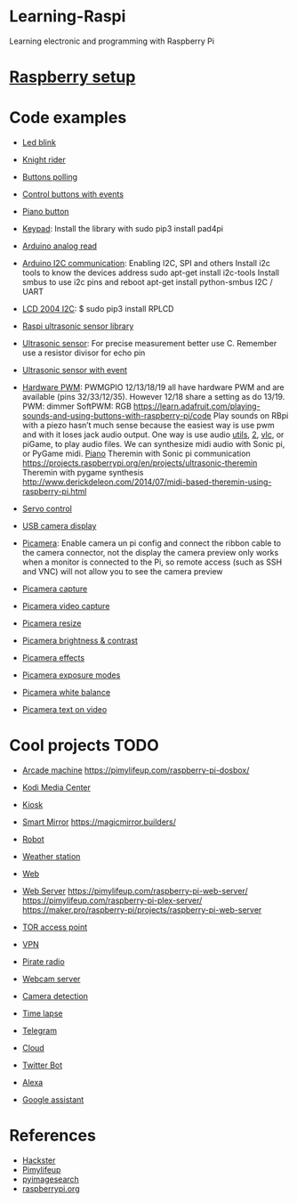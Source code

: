 # Learning-Raspi
Learning electronic and programming with Raspberry Pi

# [Raspberry setup](https://github.com/JaledMC/Learning-Raspi/wiki/Raspberry-setup)

# Code examples
* [Led blink](https://github.com/JaledMC/Learning-Raspi/blob/master/Examples/blinkLed.py)
* [Knight rider](https://github.com/JaledMC/Learning-Raspi/blob/master/Examples/knight%20rider.py)
* [Buttons polling](https://github.com/JaledMC/Learning-Raspi/blob/master/Examples/button%20polling.py)
* [Control buttons with events](https://github.com/JaledMC/Learning-Raspi/blob/master/Examples/interruptions%20buttons.py)
* [Piano button](https://github.com/JaledMC/Learning-Raspi/blob/master/Examples/piano%20audio%20files.py)
* [Keypad](https://github.com/JaledMC/Learning-Raspi/blob/master/Examples/keypad.py): Install the library with sudo pip3 install pad4pi

* [Arduino analog read](https://github.com/JaledMC/Learning-Raspi/blob/master/Examples/arduino%20analog%20read.py)
* [Arduino I2C communication](https://github.com/JaledMC/Learning-Raspi/blob/master/Examples/arduino%20I2C%20comm.py):
Enabling I2C, SPI and others
Install i2c tools to know the devices address
sudo apt-get install i2c-tools
        Install smbus to use i2c pins and reboot
apt-get install python-smbus
        I2C / UART
* [LCD 2004 I2C](https://github.com/JaledMC/Learning-Raspi/blob/master/Examples/LCD%202004%20I2C.py): $ sudo pip3 install RPLCD

* [Raspi ultrasonic sensor library](https://github.com/JaledMC/Learning-Raspi/blob/master/Examples/ultrasonic%20simple.py)
* [Ultrasonic sensor](https://github.com/JaledMC/Learning-Raspi/blob/master/Examples/Ultrasonic%20sensor.py): For precise measurement better use C. Remember use a resistor divisor for echo pin
* [Ultrasonic sensor with event](https://github.com/JaledMC/Learning-Raspi/blob/master/Examples/Ultrasonic%20with%20event.py)

* [Hardware PWM](https://github.com/JaledMC/Learning-Raspi/blob/master/Examples/hardware%20pwm.py): PWMGPIO 12/13/18/19 all have hardware PWM and are available (pins 32/33/12/35). However 12/18 share a setting as do 13/19.
    PWM: dimmer
    SoftPWM: RGB
https://learn.adafruit.com/playing-sounds-and-using-buttons-with-raspberry-pi/code
Play sounds on RBpi with a piezo hasn’t much sense because the easiest way is use pwm and with it loses jack audio output. One way is use audio [utils](https://raspberrypi-aa.github.io/session3/audio.html), [2](https://www.olivieraubert.net/vlc/python-ctypes/), [vlc](https://www.instructables.com/id/The-Raspberry-Pi-Arduino-Connection/), or piGame, to play audio files. We can synthesize midi audio with Sonic pi, or PyGame midi.
    [Piano](https://projects.raspberrypi.org/en/projects/gpio-music-box)
Theremin with Sonic pi communication
https://projects.raspberrypi.org/en/projects/ultrasonic-theremin
Theremin with pygame synthesis
http://www.derickdeleon.com/2014/07/midi-based-theremin-using-raspberry-pi.html

* [Servo control](https://github.com/JaledMC/Learning-Raspi/blob/master/Examples/servo%20control.py)

* [USB camera display](https://github.com/JaledMC/Learning-Raspi/blob/master/Examples/camera_usb.py)
* [Picamera](https://github.com/JaledMC/Learning-Raspi/blob/master/Examples/camera.py):     Enable camera un pi config and connect the ribbon cable to the camera connector, not the display
    the camera preview only works when a monitor is connected to the Pi, so remote access (such as SSH and VNC) will not allow you to see the camera preview
* [Picamera capture](https://github.com/JaledMC/Learning-Raspi/blob/master/Examples/image%20capture.py)
* [Picamera video capture](https://github.com/JaledMC/Learning-Raspi/blob/master/Examples/video%20recording.py)
* [Picamera resize](https://github.com/JaledMC/Learning-Raspi/blob/master/Examples/picamera%20resize.py)
* [Picamera brightness & contrast](https://github.com/JaledMC/Learning-Raspi/blob/master/Examples/brightness%20%26%20contrast.py)
* [Picamera effects](https://github.com/JaledMC/Learning-Raspi/blob/master/Examples/camera%20effects.py)
* [Picamera exposure modes](https://github.com/JaledMC/Learning-Raspi/blob/master/Examples/camera%20exposure%20modes.py)
* [Picamera white balance](https://github.com/JaledMC/Learning-Raspi/blob/master/Examples/camera%20white%20balance.py)
* [Picamera text on video](https://github.com/JaledMC/Learning-Raspi/blob/master/Examples/text%20on%20video.py)

# Cool projects TODO
* [Arcade machine](https://www.youtube.com/watch?v=psWCmLwvWBE)
    https://pimylifeup.com/raspberry-pi-dosbox/

* [Kodi Media Center](https://pimylifeup.com/raspberry-pi-xbmc-media-center/)
* [Kiosk](https://pimylifeup.com/raspberry-pi-kiosk/)
* [Smart Mirror](https://hackaday.io/project/13466-raspberry-pi-smart-mirror)
    https://magicmirror.builders/

* [Robot](https://www.instructables.com/id/Raspberry-Pi-Web-Controlled-Autonomous-Robot/)
* [Weather station](https://projects.raspberrypi.org/en/projects/temperature-log)

* [Web](https://www.instructables.com/id/Simple-and-intuitive-web-interface-for-your-Raspbe/)
* [Web Server](https://pimylifeup.com/raspberry-pi-nginx/)
    https://pimylifeup.com/raspberry-pi-web-server/
    https://pimylifeup.com/raspberry-pi-plex-server/
    https://maker.pro/raspberry-pi/projects/raspberry-pi-web-server

* [TOR access point](https://pimylifeup.com/raspberry-pi-tor-access-point/)
* [VPN](https://pimylifeup.com/raspberry-pi-vpn-access-point/)
* [Pirate radio](https://pimylifeup.com/raspberry-pi-pirate-radio/)

* [Webcam server]()
* [Camera detection]()
* [Time lapse]()

* [Telegram](https://pimylifeup.com/raspberry-pi-telegram-bot/)
* [Cloud](https://pimylifeup.com/raspberry-pi-owncloud/)
* [Twitter Bot](https://pimylifeup.com/raspberry-pi-twitter-bot/)
* [Alexa](https://pimylifeup.com/raspberry-pi-alexa/)
* [Google assistant](https://pimylifeup.com/raspberry-pi-google-assistant/)
    
# References
* [Hackster](https://www.hackster.io/raspberry-pi/projects?sort=trending&page=3)
* [Pimylifeup](https://pimylifeup.com/)
* [pyimagesearch](https://www.pyimagesearch.com/)
* [raspberrypi.org](https://projects.raspberrypi.org/en)
